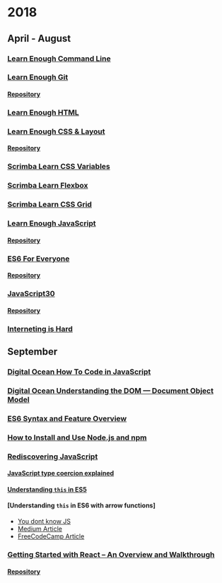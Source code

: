 # 2018

## April - August

### [Learn Enough Command Line](https://www.learnenough.com/command-line-tutorial)

### [Learn Enough Git](https://www.learnenough.com/git-tutorial)

#### [Repository](https://github.com/saikatdas0790/learn-enough-git)

### [Learn Enough HTML](https://www.learnenough.com/html-tutorial)

### [Learn Enough CSS & Layout](https://www.learnenough.com/css-and-layout-tutorial)

#### [Repository](https://github.com/saikatdas0790/learn-enough-css)

### [Scrimba Learn CSS Variables](https://scrimba.com/g/gcssvariables)

### [Scrimba Learn Flexbox](https://scrimba.com/g/gflexbox)

### [Scrimba Learn CSS Grid](https://scrimba.com/g/gR8PTE)

### [Learn Enough JavaScript](https://www.learnenough.com/javascript-tutorial)

#### [Repository](https://github.com/saikatdas0790/learn-enough-javascript)

### [ES6 For Everyone](https://es6.io/)

#### [Repository](https://github.com/saikatdas0790/wesbos-es6-for-everyone)

### [JavaScript30](https://javascript30.com/)

#### [Repository](https://github.com/saikatdas0790/wesbos-javascript30)

### [Interneting is Hard](https://internetingishard.com/)

## September

### [Digital Ocean How To Code in JavaScript](https://www.digitalocean.com/community/tutorial_series/how-to-code-in-javascript)

### [Digital Ocean Understanding the DOM — Document Object Model](https://www.digitalocean.com/community/tutorial_series/understanding-the-dom-document-object-model)

### [ES6 Syntax and Feature Overview](https://www.taniarascia.com/es6-syntax-and-feature-overview/)

### [How to Install and Use Node.js and npm](https://www.taniarascia.com/how-to-install-and-use-node-js-and-npm-mac-and-windows/)

### [Rediscovering JavaScript](https://pragprog.com/book/ves6/rediscovering-javascript)

#### [JavaScript type coercion explained](https://medium.freecodecamp.org/js-type-coercion-explained-27ba3d9a2839)

#### [Understanding `this` in ES5](https://stackoverflow.com/questions/3127429/how-does-the-this-keyword-work/26574449#26574449)

#### [Understanding `this` in ES6 with arrow functions]

- [You dont know JS](https://github.com/getify/You-Dont-Know-JS/blob/master/this%20%26%20object%20prototypes/ch2.md#lexical-this)
- [Medium Article](https://medium.com/byte-sized-react/what-is-this-in-react-25c62c31480)
- [FreeCodeCamp Article](https://medium.freecodecamp.org/react-binding-patterns-5-approaches-for-handling-this-92c651b5af56)

### [Getting Started with React – An Overview and Walkthrough](https://www.taniarascia.com/getting-started-with-react/)

#### [Repository](https://github.com/saikatdas0790/getting-started-with-react)
